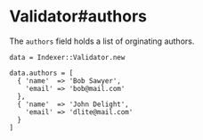 # Validator#authors

The `authors` field holds a list of orginating authors.

    data = Indexer::Validator.new

    data.authors = [
      { 'name'  => 'Bob Sawyer',
        'email' => 'bob@mail.com'
      },
      { 'name'  => 'John Delight',
        'email' => 'dlite@mail.com'
      }
    ]

